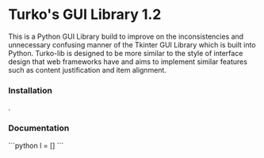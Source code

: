 <h1>Turko's GUI Library 1.2</h1>
This is a Python GUI Library build to improve on the inconsistencies and unnecessary confusing manner of the Tkinter GUI Library which is built into Python. Turko-lib is designed to be more similar to the style of interface design that web frameworks have and aims to implement similar features such as content justification and item alignment.

<h3>Installation</h3>
.

<h3>Documentation</h3>
```python
l = []
```
